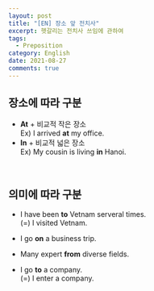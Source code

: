```yaml
---
layout: post
title: "[EN] 장소 앞 전치사"
excerpt: 헷갈리는 전치사 쓰임에 관하여
tags:
  - Preposition
category: English
date: 2021-08-27
comments: true
---
```


## 장소에 따라 구분

 - **At** + 비교적 작은 장소
   <br> Ex) I arrived **at** my office.
 - **In** + 비교적 넓은 장소
   <br> Ex) My cousin is living **in** Hanoi.

<br>

## 의미에 따라 구분

 - I have been **to** Vetnam serveral times.
  <br> (=) I visited Vetnam.
 - I go **on** a business trip.

 - Many expert **from** diverse fields. 

 - I go **to** a company.
   <Br> (=) I enter a company.






